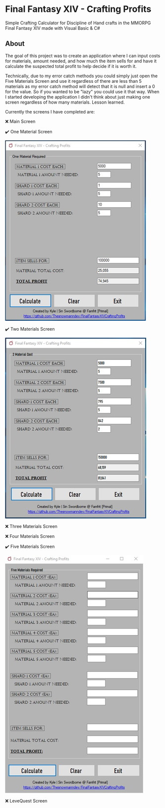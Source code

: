 # Final Fantasy XIV - Crafting Profits
Simple Crafting Calculator for Discipline of Hand crafts in the MMORPG Final Fantasy XIV made with Visual Basic &amp; C#

## About 
The goal of this project was to create an application where I can input costs for materials, amount needed, and how much the item sells for and have it calculate the suspected total profit to help decide if it is worth it. 

Technically, due to my error catch methods you could simply just open the Five Materials Screen and use it regardless of there are less than 5 materials as my error catch method will detect that it is null and insert a 0 for the value. So if you wanted to be "lazy" you could use it that way. When I started developing the application I didn't think about just making one screen regardless of how many materials. Lesson learned.

Currently the screens I have completed are:

:x: Main Screen

:heavy_check_mark: One Material Screen

![Image of One Material Screen](https://github.com/Thesnowmanndev/FinalFantasyXIVCraftingProfits/blob/master/Images/One%20Material%20Required.jpg?raw=true)

:heavy_check_mark: Two Materials Screen

![Image of Two Material Screen](https://github.com/Thesnowmanndev/FinalFantasyXIVCraftingProfits/blob/master/Images/Two%20Materials%20Required.jpg?raw=true)

:x: Three Materials Screen

:x: Four Materials Screen

:heavy_check_mark: Five Materials Screen

![Image of Five Material Screen](https://github.com/Thesnowmanndev/FinalFantasyXIVCraftingProfits/blob/master/Images/Five%20Materials%20Required.jpg?raw=true)

:x: LeveQuest Screen
